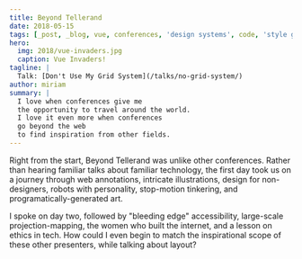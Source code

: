```yaml
---
title: Beyond Tellerand
date: 2018-05-15
tags: [_post, _blog, vue, conferences, 'design systems', code, 'style guides']
hero:
  img: 2018/vue-invaders.jpg
  caption: Vue Invaders!
tagline: |
  Talk: [Don't Use My Grid System](/talks/no-grid-system/)
author: miriam
summary: |
  I love when conferences give me
  the opportunity to travel around the world.
  I love it even more when conferences
  go beyond the web
  to find inspiration from other fields.
---
```


Right from the start,
Beyond Tellerand was unlike other conferences.
Rather than hearing familiar talks
about familiar technology,
the first day took us on a journey through
web annotations, intricate illustrations,
design for non-designers,
robots with personality,
stop-motion tinkering,
and programatically-generated art.

I spoke on day two,
followed by "bleeding edge" accessibility,
large-scale projection-mapping,
the women who built the internet,
and a lesson on ethics in tech.
How could I even begin to match
the inspirational scope of these other presenters,
while talking about layout?
